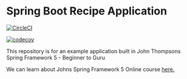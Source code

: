 
# Spring Boot Recipe Application

[![CircleCI](https://circleci.com/gh/Mesqualito/spring5-mongodb-recipe-app.svg?style=svg)](https://circleci.com/gh/Mesqualito/spring5-mongodb-recipe-app)

[![codecov](https://codecov.io/gh/Mesqualito/spring5-mongodb-recipe-app/branch/master/graph/badge.svg)](https://codecov.io/gh/Mesqualito/spring5-mongodb-recipe-app)

This repository is for an example application built in John Thompsons Spring Framework 5 - Beginner to Guru

We can learn about Johns Spring Framework 5 Online course [here.](http://courses.springframework.guru/p/spring-framework-5-begginer-to-guru)
